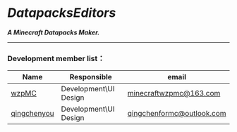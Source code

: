 # ***DatapacksEditors***
***A Minecraft Datapacks Maker.***
***
### Development member list：
| Name                                               | Responsible           | email                  |
|----------------------------------------------------|-----------------------|------------------------|
| [wzpMC](https://github.com/Wzp-2008)               | Development\UI Design | minecraftwzpmc@163.com |
| [qingchenyou](https://github.com/qingchenyouforcc) | Development\UI Design | qingchenformc@outlook.com  |
